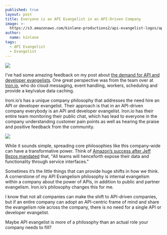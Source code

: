 ```yaml
---
published: true
layout: post
title: Everyone is an API Evangelist in an API-Driven Company
image: >-
  https://s3.amazonaws.com/kinlane-productions2/api-evangelist-logos/api-evangelist-red-seal.png
author:
  name: kinlane
tags:
  - API Evangelist
  - Evangelist
---
```

[![](https://kinlane-productions2.s3.amazonaws.com/api-evangelist/ironio/ironio-logo.png)](http://www.iron.io/ "Iron.io")

I’ve had some amazing feedback on my post about [the demand for API and developer evangelists](/2012/06/11/the-demand-for-api-and-developer-evangelists/ "the demand for API and developer evangelists"). One great perspective was from the team over at [Iron.io](http://www.iron.io/ "Iron.io"), who do cloud messaging, event handling, workers, scheduling and provide a key/value data caching.

Ironi.io’s has a unique company philosophy that addresses the need hire an API or developer evangelist. Their approach is that in an API-driven company everybody is an API and developer evangelist. Iron.io has their entire team monitoring their public chat, which has lead to everyone in the company understanding customer pain points as well as hearing the praise and positive feedback from the community.

[![](https://kinlane-productions2.s3.amazonaws.com/api-evangelist/ironio/banner-scale-robot.png)](http://www.iron.io/ "Iron.io")

While it sounds simple, spreading core philosophies like this company-wide can have a transformative power. Think of [Amazon’s success after Jeff Bezos mandated](http://apievangelist.com/2012/01/12/the-secret-to-amazons-success-internal-apis/ "Amazon’s success after Jeff Bezos mandated") that, "All teams will henceforth expose their data and functionality through service interfaces."

Sometimes it’s the little things that can provide huge shifts in how we think. A cornerstone of my API Evangelism philosophy is internal evangelism within a company about the power of APIs, in addition to public and partner evangelism. Iron.io’s philosophy changes this for me.

I know that not all companies can make the shift to API-driven companies, but if an entire company can adopt an API-centric frame of mind and share the evangelism role across the company, there is no need for a single API or developer evangelist.

Maybe API evangelist is more of a philosophy than an actual role your company needs to fill?